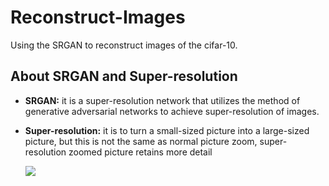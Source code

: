 # Reconstruct-Images

Using the SRGAN to reconstruct images of the cifar-10.

## About SRGAN and Super-resolution

- **SRGAN:** it is a super-resolution network that utilizes the method of generative adversarial networks to achieve super-resolution of images.

- **Super-resolution:** it is to turn a small-sized picture into a large-sized picture, but this is not the same as normal picture zoom, super-resolution zoomed picture retains more detail
  
  ![](/Users/soyo/Desktop/博士申请2024/九州大学代码/pic1.png)

